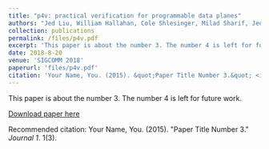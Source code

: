 ```yaml
---
title: "p4v: practical verification for programmable data planes"
authors: "Jed Liu, William Hallahan, Cole Shlesinger, Milad Sharif, Jeongkeun Lee, Robert Soulé, Han Wang, Călin Caşcaval, Nick McKeown, Nate Foster"
collection: publications
permalink: /files/p4v.pdf
excerpt: 'This paper is about the number 3. The number 4 is left for future work.'
date: 2018-8-20
venue: 'SIGCOMM 2018'
paperurl: 'files/p4v.pdf'
citation: 'Your Name, You. (2015). &quot;Paper Title Number 3.&quot; <i>Journal 1</i>. 1(3).'
---
```

This paper is about the number 3. The number 4 is left for future work.

[Download paper here](http://academicpages.github.io/files/paper3.pdf)

Recommended citation: Your Name, You. (2015). "Paper Title Number 3." <i>Journal 1</i>. 1(3).